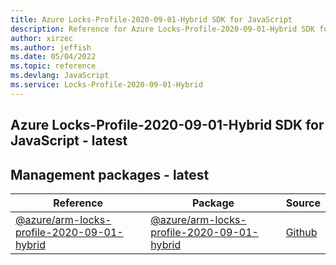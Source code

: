 ```yaml
---
title: Azure Locks-Profile-2020-09-01-Hybrid SDK for JavaScript
description: Reference for Azure Locks-Profile-2020-09-01-Hybrid SDK for JavaScript
author: xirzec
ms.author: jeffish
ms.date: 05/04/2022
ms.topic: reference
ms.devlang: JavaScript
ms.service: Locks-Profile-2020-09-01-Hybrid
---
```

## Azure Locks-Profile-2020-09-01-Hybrid SDK for JavaScript - latest
## Management packages - latest
| Reference | Package | Source |
|---|---|---|
|[@azure/arm-locks-profile-2020-09-01-hybrid](javascript/api/overview/azure/arm-locks-profile-2020-09-01-hybrid-readme)|[@azure/arm-locks-profile-2020-09-01-hybrid](https://www.npmjs.com/package/@azure/arm-locks-profile-2020-09-01-hybrid)|[Github](https://github.com/Azure/azure-sdk-for-js/blob/main/sdk/locks/arm-locks-profile-2020-09-01-hybrid)|

